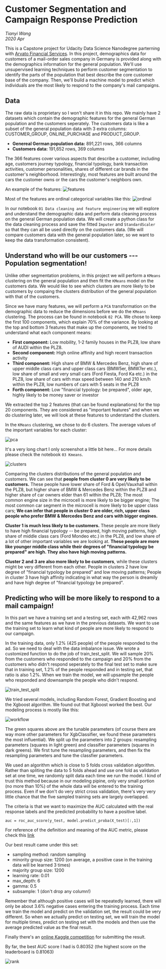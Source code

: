 # Customer Segmentation and Campaign Response Prediction
*Tianyi Wang*
<br>*2020 Apr*

This is a Capstone project for Udacity Data Science Nanodegree parterning with [Arvato Financial Services](https://finance.arvato.com/en-us/]). In this project, demographics data for customers of a mail-order sales company in Germany is provided along with the demographics information for the general population. We'll use unsupervised learning techniques to perform customer segmentation to identify the parts of the population that best describe the core customer base of the company. Then, we'll build a machine model to predict which individuals are the most likely to respond to the company's mail campaigns. 

## Data

The raw data is proprietary so I won't share it in this repo. We mainly have 2 datasets which contain the demographic features for the general German population and the customers seperately. The customers data is like a subset of the general population data with 3 extra columns: CUSTOMER_GROUP, ONLINE_PURCHASE and PRODUCT_GROUP.

* **Genereal German population data:** 891,221 rows, 366 columns
* **Customers data:** 191,652 rows, 369 columns

The 366 features cover various aspects that describe a customer, including age, customers journey typology, financial typology, bank transaction activities, customer personalities, shares of different car brands in the customer's neighborhood. Interestingly, most features are built around the cars the customer owns or the cars the customer's neighbors own. 

An example of the features:
![features](https://raw.githubusercontent.com/tianyiwangnova/2020_project__Customer_Segmentation_and_Campaign_Response_Prediction/master/screenshots/features.png)

Most of the features are ordinal categorical variables like this:
![ordinal](https://raw.githubusercontent.com/tianyiwangnova/2020_project__Customer_Segmentation_and_Campaign_Response_Prediction/master/screenshots/ordinal.png)

In our notebook `01 Data cleaning and feature engineering` we will explore and understand the demographic data and perform data cleaning process on the general German population data. We will create a python class for the data cleaning process and save the fitted `Imputer` and `StandardScaler` so that they can all be used directly on the customers data. (We will compare customers data with the general population later, so we want to keep the data transformation consistent).

## Understand who will be our customers --- Population segmentation!

Unlike other segmentation problems, in this project we will perform a `KMeans` clustering on the general population and then fit the `KMeans` model on the customers data.  We would like to see which clusters are more likely to be customers by compaing the clusters distribution of the general population with that of the customers.

Since we have many features, we will perform a `PCA` transformation on the demographic data to reduce the dimensions before we do the `KMeans` clustering. The process can be found in notebook `02 PCA`. We chose to keep the first 100 components, which explain 70% of the variance. By looking at the top and bottom 3 features that make up the components, we tried to understand what each component means:

* **First component:** Low mobility, 1-2 family houses in the PLZ8, low share of AUDI within the PLZ8.
* **Second component:** High online affinity and high recent transaction activity
* **Third component:** High share of BMW & Mercedes Benz, high share of upper middle class cars and upper class cars (BMW5er, BMW7er etc.), low share of small and very small cars (Ford Fiesta, Ford Ka etc.) in the PLZ8, low share of cars with max speed between 140 and 210 km/h within the PLZ8, low numbers of cars with 5 seats in the PLZ8
* **Forth component:** Low "financial typology: be prepared", older age, highly likely to be money saver or investor

We extracted the top 2 features (that can be found explanations) for the top 20 components. They are considered as "important features" and when we do clustering later, we will look at these features to understand the clusters.

In the `KMeans` clustering, we chose to do 6 clusters. The average values of the important variables for each cluster:

![pca](https://raw.githubusercontent.com/tianyiwangnova/2020_project__Customer_Segmentation_and_Campaign_Response_Prediction/master/screenshots/cluster_explanation.png)

It's a very long chart I only screenshot a little bit here... For more details please check the notebook `03 Kmeans`. 

![clusters](https://raw.githubusercontent.com/tianyiwangnova/2020_project__Customer_Segmentation_and_Campaign_Response_Prediction/master/screenshots/cluster.png)

Comparing the clusters distributions of the general population and customers. We can see that **people from cluster  0 are very likely to be customers.** These people have lower share of Ford & Opel/Vauxhall within the PLZ8, but higher share of BMW & Mercedes Benz within the PLZ8 and higher share of car owners elder than 61 within the PLZ8; The most common engine size in the microcell is more likely to be bigger engine; The most common car segment in the microcell is more likely to be upper class cars; **We can infer that people in cluster 0 are older, rich, upper class people who prefer BMW & Mercedes Benz and cars with bigger engines.**


**Cluster 1 is much less likely to be customers.** These people are more likely to have high financial typology -- be prepared, high moving patterns, high share of middle class cars (Ford Mondeo etc.) in the PLZ8, and low share of a lot of other important variables we are looking at. **These people are more like younger middle class while their degrees of "financial typology be prepared" are high. They also have high moving patterns.**

**Cluster 2 and 3 are also more likely to be customers**, while these clusters might be very different from each other. People in clusters 2 have low degree of "financial typology be prepared" and low moving patterns; People in cluster 3 have high affinity indicating in what way the person is dreamily and have high degree of "financial typology be prepared".

## Predicting who will be more likely to respond to a mail campaign!

In this part we have a training set and a testing set, each with 42,962 rows and the same features as we have in the previous datasets. We want to use the training set to learn what kind of people are more likely to respond to our campaign.

In the training data, only 1.2% (425 people) of the people responded to the ad. So we need to deal with the data imbalance issue. We wrote a customized function to do the job of train_test_split. We will sample 20% from the customers who responded to the campaign and 20% from the customers who didn't respond seperately to the final test set to make sure that in training set, 1.2% of the people responded and in testing set, that ratio is also 1.2%. When we train the model, we will upsample the people who responded and downsample the people who didn't respond.

![train_test_split](https://raw.githubusercontent.com/tianyiwangnova/2020_project__Customer_Segmentation_and_Campaign_Response_Prediction/master/screenshots/train%20test%20split.png)

We tried several models, including Random Forest, Gradient Boosting and the Xgboost algorithm. We found out that Xgboost worked the best. Our modeling process is mostly like this:

![workflow](https://raw.githubusercontent.com/tianyiwangnova/2020_project__Customer_Segmentation_and_Campaign_Response_Prediction/master/screenshots/aproject.png)

The green squares above are the tunable parameters (of course there are way more other parameters for XgbClassifier, we found these parameters the most influential). We split up the parameters into 2 groups: resampling parameters (squares in light green) and classifier parameters (squares in dark greens). We first tune the resampling parameters, and then fix the resampling parameters and tune the classfier parameters.

We used an algorithm which is close to 5 folds cross validation algorithm. Rather than spliting the data to 5 folds ahead and use one fold as validation set at one time, we randomly split data each time we run the model. I kind of trust this method because in our modeling pipine, only very small portion (no more than 10%) of the whole data will be entered to the training process. Even if we don't do very strict cross validation, there's very very little chance that the five sampled training sets are largely overlapped.

The criteria is that we want to maximize the AUC calculated with the real response labels and the predicted probability to have a positive label. 
```
auc = roc_auc_score(y_test, model.predict_proba(X_test)[:,1])
```
For reference of the definition and meaning of the AUC metric, please check this [link](https://developers.google.com/machine-learning/crash-course/classification/roc-and-auc)

Our best result came under this set:

* sampling method: random sampling
* minority group size: 1200 (on average, a positive case in the training data will be learned 3 times)
* majority group size: 1200
* learning rate: 0.01
* max_depth: 6
* gamma: 0.5
* subsample: 1 (don't drop any column!)

Remember that although positive cases will be repeatedly learned, there will only be about 3.6% negative cases entering the training process. Each time we train the model and predict on the validation set, the result could be very different. So when we actually predict on testing set, we will train the model for multiple times, predict on testing set with the models and then use the average predicted value as the final result.

Finally there's an [online Kaggle competition](https://www.kaggle.com/c/udacity-arvato-identify-customers/overview) for submitting the result. 

By far, the best AUC score I had is 0.80352 (the highest score on the leaderboard is 0.81063)

![rank](https://raw.githubusercontent.com/tianyiwangnova/2020_project__Customer_Segmentation_and_Campaign_Response_Prediction/master/screenshots/kaggle.png)



















